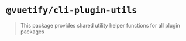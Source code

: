 # `@vuetify/cli-plugin-utils`

> This package provides shared utility helper functions for all plugin packages
